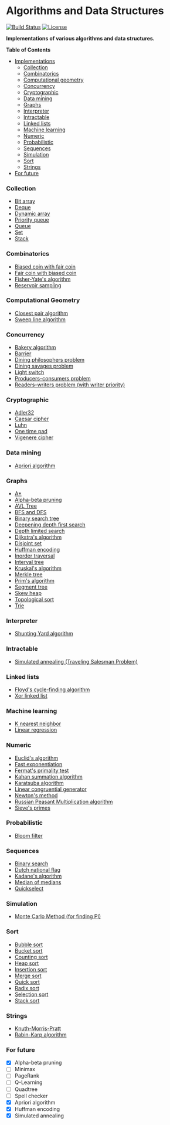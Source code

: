 Algorithms and Data Structures
==========

[![Build Status](https://travis-ci.org/jaewie/algorithms.svg?branch=master)](https://travis-ci.org/jaewie/algorithms)
[![License](http://img.shields.io/badge/license-mit-blue.svg?style=flat)](/LICENSE)

**Implementations of various algorithms and data structures.**

**Table of Contents**

- [Implementations](#collection)
   - [Collection](#collection)
   - [Combinatorics](#combinatorics)
   - [Computational geometry](#computational-geometry)
   - [Concurrency](#concurrency)
   - [Cryptographic](#cryptographic)
   - [Data mining](#data-mining)
   - [Graphs](#graphs)
   - [Interpreter](#interpreter)
   - [Intractable](#intractable)
   - [Linked lists](#linked-lists)
   - [Machine learning](#machine-learning)
   - [Numeric](#numeric)
   - [Probabilistic](#probabilistic)
   - [Sequences](#sequences)
   - [Simulation](#simulation)
   - [Sort](#sort)
   - [Strings](#strings)
- [For future](#for-future)

### Collection
- [Bit array](python/collection/bit_array.py)
- [Deque](python/collection/deque.py)
- [Dynamic array](python/collection/dynamic_array.py)
- [Priority queue](python/collection/priority_queue.py)
- [Queue](python/collection/queue.py)
- [Set](python/collection/set.py)
- [Stack](python/collection/stack.py)

### Combinatorics
- [Biased coin with fair coin](python/maths/combinatorics.py)
- [Fair coin with biased coin](python/maths/combinatorics.py)
- [Fisher-Yate's algorithm](python/maths/combinatorics.py)
- [Reservoir sampling](python/maths/combinatorics.py)

### Computational Geometry
- [Closest pair algorithm](python/computational_geometry/closest_pair.py)
- [Sweep line algorithm](python/computational_geometry/sweep_line.py)

### Concurrency
- [Bakery algorithm](python/concurrency/bakery_algorithm.py)
- [Barrier](python/concurrency/synchronization.py)
- [Dining philosophers problem](python/concurrency/dining_philosophers.py)
- [Dining savages problem](python/concurrency/dining_savages.py)
- [Light switch](python/concurrency/synchronization.py)
- [Producers–consumers problem](python/concurrency/producers_consumers.py)
- [Readers–writers problem (with writer priority)](python/concurrency/readers_writers.py)

### Cryptographic
- [Adler32](python/checksums/adler32.py)
- [Caesar cipher](python/crypto/ciphers.py)
- [Luhn](python/checksums/luhn.py)
- [One time pad](python/crypto/ciphers.py)
- [Vigenere cipher](python/crypto/ciphers.py)

### Data mining
- [Apriori algorithm](python/data_mining/apriori.py)

### Graphs
- [A*](python/graphs/graph_algos.py)
- [Alpha-beta pruning](python/graphs/alpha_beta.py)
- [AVL Tree](python/graphs/avl.py)
- [BFS and DFS](python/graphs/graph_algos.py)
- [Binary search tree](python/graphs/bst.py)
- [Deepening depth first search](python/graphs/graph_algos.py)
- [Depth limited search](python/graphs/graph_algos.py)
- [Dijkstra's algorithm](python/graphs/graph_algos.py)
- [Disjoint set](python/graphs/disjoint_set.py)
- [Huffman encoding](python/graphs/huffman_encoding.py)
- [Inorder traversal](python/graphs/graph_algos.py)
- [Interval tree](python/graphs/interval_tree.py)
- [Kruskal's algorithm](python/graphs/graph_algos.py)
- [Merkle tree](python/graphs/merkle_tree.py)
- [Prim's algorithm](python/graphs/graph_algos.py)
- [Segment tree](python/graphs/segment_tree.py)
- [Skew heap](python/graphs/skew_heap.py)
- [Topological sort](python/graphs/graph_algos.py)
- [Trie](python/graphs/trie.py)

### Interpreter
- [Shunting Yard algorithm](python/interpreter/rpn.py)

### Intractable
- [Simulated annealing (Traveling Salesman Problem)](python/intractable/metaheuristics.py)

### Linked lists
- [Floyd's cycle-finding algorithm](python/linked/linked_list.py)
- [Xor linked list](python/linked/xor_linked_list.py)

### Machine learning
- [K nearest neighbor](python/machine_learning/knn.py)
- [Linear regression](python/machine_learning/linear_regression.py)

### Numeric
- [Euclid's algorithm](python/maths/numeric.py)
- [Fast exponentiation](python/maths/numeric.py)
- [Fermat's primality test](python/maths/numeric.py)
- [Kahan summation algorithm](python/maths/numeric.py)
- [Karatsuba algorithm](python/maths/numeric.py)
- [Linear congruential generator](python/maths/numeric.py)
- [Newton's method](python/maths/numeric.py)
- [Russian Peasant Multiplication algorithm](python/maths/numeric.py)
- [Sieve's primes](python/maths/numeric.py)

### Probabilistic
- [Bloom filter](python/probabilistic/bloom_filter.py)

### Sequences
- [Binary search](python/sequences/arrays.py)
- [Dutch national flag](python/sequences/arrays.py)
- [Kadane's algorithm](python/sequences/arrays.py)
- [Median of medians](python/sequences/arrays.py)
- [Quickselect](python/sequences/arrays.py)

### Simulation
- [Monte Carlo Method (for finding PI)](python/maths/numeric.py)

### Sort
- [Bubble sort](python/sequences/sort.py)
- [Bucket sort](python/sequences/sort.py)
- [Counting sort](python/sequences/sort.py)
- [Heap sort](python/sequences/sort.py)
- [Insertion sort](python/sequences/sort.py)
- [Merge sort](python/sequences/sort.py)
- [Quick sort](python/sequences/sort.py)
- [Radix sort](python/sequences/sort.py)
- [Selection sort](python/sequences/sort.py)
- [Stack sort](python/sequences/sort.py)

### Strings
- [Knuth-Morris-Pratt](python/strings/match.py)
- [Rabin-Karp algorithm](python/strings/match.py)

### For future
- [x] Alpha-beta pruning
- [ ] Minimax
- [ ] PageRank
- [ ] Q-Learning
- [ ] Quadtree
- [ ] Spell checker
- [x] Apriori algorithm
- [x] Huffman encoding
- [x] Simulated annealing
